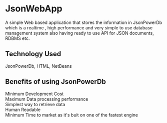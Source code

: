 # JsonWebApp
A simple Web based application that stores the information in JsonPowerDb which is a realtime , high performance and very simple to use database management system also having ready to use API for JSON documents, RDBMS etc. 
## Technology Used
JsonPowerDb, HTML, NetBeans
## Benefits of using JsonPowerDb
  Minimum Development Cost <br />
  Maximum Data processing performance <br />
  Simplest way to retrieve data <br />
  Human Readable <br />
  Minimum Time to market as it's buit on one of the fastest engine
